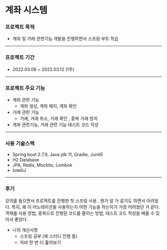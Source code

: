 # 계좌 시스템

### 프로젝트 목적
* 계좌 및 거래 관련기능 개발을 진행하면서 스프링 부트 학습
---
### 프로젝트 기간
* 2022.03.06 ~ 2022.03.12 (1주)
---
### 프로젝트 주요 기능 
* 계좌 관련 기능
  * 계좌 생성, 계좌 해지, 계좌 확인
* 거래 관련 기능
  * 거래, 거래 취소, 거래 확인 , 중복 거래 방지
* 계좌 관련기능, 거래 관련 기능 테스트 코드 작성
---
### 사용 기술스택
- Spring boot 2.7.9, Java jdk 11, Gradle, Junit5
- H2 Database
- JPA, Redis, Mockito, Lombok
- IntelliJ
---
### 후기
강의를 들으면서 프로젝트를 진행한 첫 스프링 사용.. 뭔가 알 거 같기도 하면서 어려웠다.
특히, 왜 이 어노테이션을 사용하는지 어떤 기능을 하는지가 가장 어려웠던 거 같다.
객체를 사용 방법, 중복으로 진행된 코드를 줄이는 방법, 테스트 코드 작성을 배울 수 있어서 좋았다.

- 나의 개선사항
    - 스프링 공부 (북 스터디 진행 중)
    - 자바 한 번 더 훑어보기
